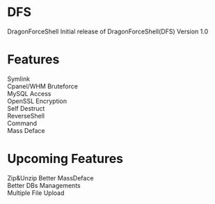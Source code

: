 # DFS
DragonForceShell
Initial release of DragonForceShell(DFS) Version 1.0
<br>

# Features
Symlink<br>
Cpanel/WHM Bruteforce<br>
MySQL Access<br>
OpenSSL Encryption<br>
Self Destruct<br>
ReverseShell<br>
Command<br>
Mass Deface<br>

# Upcoming Features
Zip&Unzip
Better MassDeface<br>
Better DBs Managements<br>
Multiple File Upload<br>
